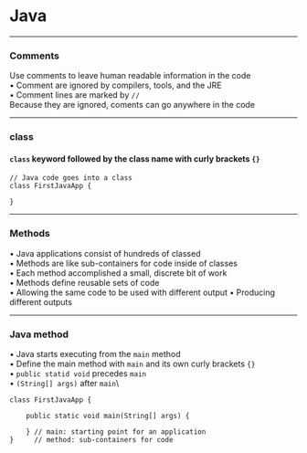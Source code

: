 # Java

---

### Comments

Use comments to leave human readable information in the code\
• Comment are ignored by compilers, tools, and the JRE\
• Comment lines are marked by `//`\
Because they are ignored, coments can go anywhere in the code

---

### class
#### `class` keyword followed by the class name with curly brackets `{}`
```
// Java code goes into a class
class FirstJavaApp {

}
```

---

### Methods
• Java applications consist of hundreds of classed\
   • Methods are like sub-containers for code inside of classes\
   • Each method accomplished a small, discrete bit of work\
• Methods define reusable sets of code\
   • Allowing the same code to be used with different output
   • Producing different outputs

---

### Java method
• Java starts executing from the `main` method\
• Define the main method with `main` and its own curly brackets `{}`\
   • `public statid void` precedes `main`\
   • `(String[] args)` after `main`\
``` 
class FirstJavaApp {

    public static void main(String[] args) {

    } // main: starting point for an application
}     // method: sub-containers for code



